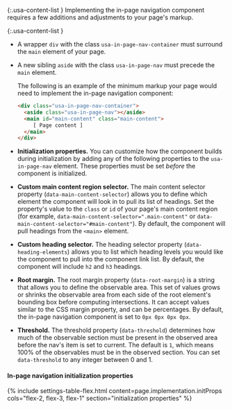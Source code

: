 {:.usa-content-list }
Implementing the in-page navigation component requires a few additions and adjustments to your page's markup.

{:.usa-content-list }
- A wrapper `div` with the class `usa-in-page-nav-container` must surround the `main` element of your page.
- A new sibling `aside` with the class `usa-in-page-nav` must precede the `main` element.

  The following is an example of the minimum markup your page would need to implement the in-page navigation component:

  ```html
  <div class="usa-in-page-nav-container">
    <aside class="usa-in-page-nav"></aside>
    <main id="main-content" class="main-content">
       [ Page content ]
    </main>
  </div>
  ```

- **Initialization properties.** You can customize how the component builds during initialization by adding any of the following properties to the `usa-in-page-nav` element. These properties must be set _before_ the component is initialized.
- **Custom main content region selector.** The main content selector property (`data-main-content-selector`) allows you to define which element the component will look in to pull its list of headings. Set the property's value to the `class` or `id` of your page's main content region (for example, `data-main-content-selector=".main-content"` or `data-main-content-selector="#main-content"`). By default, the component will pull headings from the `<main>` element.
- **Custom heading selector.** The heading selector property (`data-heading-elements`) allows you to list which heading levels you would like the component to pull into the component link list. By default, the component will include `h2` and `h3` headings.
- **Root margin.** The root margin  property (`data-root-margin`) is a string that allows you to define the observable area. This set of values grows or shrinks the observable area from each side of the root element's bounding box before computing intersections. It can accept values similar to the CSS margin property, and can be percentages. By default, the in-page navigation component is set to `0px 0px 0px 0px`.
- **Threshold.** The threshold property (`data-threshold`) determines how much of the observable section must be present in the observed area before the nav's item is set to current. The default is `1`, which means 100% of the observables must be in the observed section. You can set `data-threshold` to any integer between 0 and 1.

#### In-page navigation initialization properties
{% include settings-table-flex.html
  content=page.implementation.initProps
  cols="flex-2, flex-3, flex-1"
  section="initialization properties"
%}

